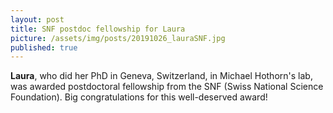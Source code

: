 ```yaml
---
layout: post
title: SNF postdoc fellowship for Laura
picture: /assets/img/posts/20191026_lauraSNF.jpg
published: true
---
```


**Laura**, who did her PhD in Geneva, Switzerland, in Michael Hothorn's lab, was awarded postdoctoral fellowship from the SNF (Swiss National Science Foundation). Big congratulations for this well-deserved award!   
